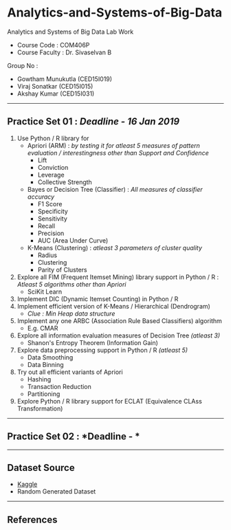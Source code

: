 #	Analytics-and-Systems-of-Big-Data
Analytics and Systems of Big Data Lab Work
-	Course Code : COM406P
-	Course Faculty : Dr. Sivaselvan B

Group No : 
-	Gowtham Munukutla (CED15I019)
-	Viraj Sonatkar	(CED15I015)
-	Akshay Kumar	(CED15I031)
-- --

##	Practice Set 01 : *Deadline - 16 Jan 2019*
1.	Use Python / R library for
	*	Apriori (ARM) : *by testing it for atleast 5 measures of pattern evaluation / interestingness other than Support and Confidence*
		*	Lift
		*	Conviction
		*	Leverage
		*	Collective Strength
	*	Bayes or Decision Tree (Classifier) : *All measures of classifier accuracy*
		*	F1 Score
		*	Specificity
		*	Sensitivity
		*	Recall
		*	Precision
		*	AUC (Area Under Curve)
	*	K-Means (Clustering) : *atleast 3 parameters of cluster quality*
		*	Radius
		*	Clustering
		*	Parity of Clusters
2.	Explore all FIM (Frequent Itemset Mining) library support in Python / R : *Atleast 5 algorithms other than Apriori*
	*	SciKit Learn
3.	Implement DIC (Dynamic Itemset Counting) in Python / R
4.	Implement efficient version of K-Means / Hierarchical (Dendrogram)
	*	*Clue : Min Heap data structure*
5.	Implement any one ARBC (Association Rule Based Classifiers) algorithm
	*	E.g. CMAR
6.	Explore all information evaluation measures of Decision Tree *(atleast 3)*
	*	Shanon's Entropy Theorem (Information Gain)
7.	Explore data preprocessing support in Python / R *(atleast 5)*
	*	Data Smoothing
	*	Data Binning
8.	Try out all efficient variants of Apriori
	*	Hashing
	*	Transaction Reduction
	*	Partitioning
9.	Explore Python / R library support for ECLAT (Equivalence CLAss Transformation)
-- --

##	Practice Set 02 : *Deadline - *
-- --

##	Dataset Source
-	[Kaggle](https://www.kaggle.com/)
-	Random Generated Dataset
-- --

##	References

